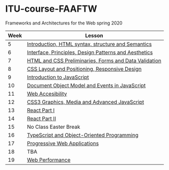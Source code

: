 # ITU-course-FAAFTW
Frameworks and Architectures for the Web spring 2020

| Week | Lesson |
| --- | --- |
| 5 | [Introduction, HTML syntax, structure and Semantics](./lessons/week5.md) |
| 6 | [Interface, Principles, Design Patterns and Aesthetics](./lessons/week6.md) |
| 7 | [HTML and CSS Preliminaries, Forms and Data Validation](./lessons/week7.md) |
| 8 | [CSS Layout and Positioning, Responsive Design](./lessons/week8.md) |
| 9 |  [Introduction to JavaScript](./lessons/week9.md)|
| 10 | [Document Object Model and Events in JavaScript](./lessons/week10.md) |
| 11 | [Web Accesibility](./lessons/week11.md) |
| 12 | [CSS3 Graphics, Media and Advanced JavaScript](./lessons/week12.md) |
| 13 | [React Part I](./lessons/week13.md) |
| 14 | [React Part II](./lessons/week14.md) |
| 15 | No Class Easter Break |
| 16 | [TypeScript and Object-Oriented Programming](./lessons/week16.md) |
| 17 | [Progressive Web Applications](./lessons/week17.md) |
| 18 | TBA |
| 19 | [Web Performance](./lessons/week19.md) |
